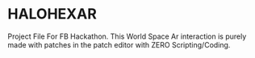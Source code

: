 # HALOHEXAR
Project File For FB Hackathon.
This World Space Ar interaction is purely made with patches in the patch editor with ZERO Scripting/Coding.
